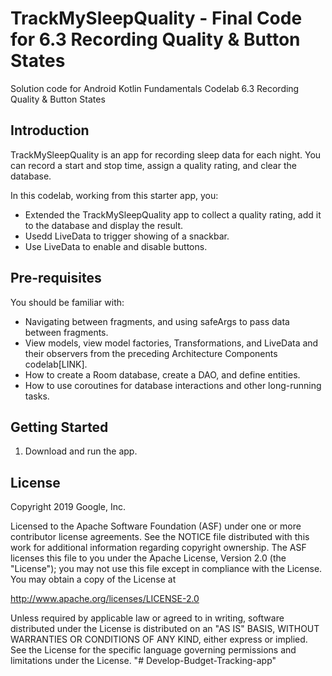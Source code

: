 TrackMySleepQuality - Final Code for 6.3 Recording Quality & Button States
============================================================================

Solution code for Android Kotlin Fundamentals Codelab 6.3 Recording Quality & Button States

Introduction
------------

TrackMySleepQuality is an app for recording sleep data for each night. 
You can record a start and stop time, assign a quality rating, and clear the database. 

In this codelab, working from this starter app, you:

* Extended the TrackMySleepQuality app to collect a quality rating, add it to the database and display the result.
* Usedd LiveData to trigger showing of a snackbar. 
* Use LiveData to enable and disable buttons.


Pre-requisites
--------------

You should be familiar with:

* Navigating between fragments, and using safeArgs to pass data between fragments.
* View models, view model factories, Transformations, and LiveData and their observers 
  from the preceding Architecture Components codelab[LINK].
* How to create a Room database, create a DAO, and define entities.
* How to use coroutines for database interactions and other long-running tasks.


Getting Started
---------------

1. Download and run the app.

License
-------

Copyright 2019 Google, Inc.

Licensed to the Apache Software Foundation (ASF) under one or more contributor
license agreements.  See the NOTICE file distributed with this work for
additional information regarding copyright ownership.  The ASF licenses this
file to you under the Apache License, Version 2.0 (the "License"); you may not
use this file except in compliance with the License.  You may obtain a copy of
the License at

  http://www.apache.org/licenses/LICENSE-2.0

Unless required by applicable law or agreed to in writing, software
distributed under the License is distributed on an "AS IS" BASIS, WITHOUT
WARRANTIES OR CONDITIONS OF ANY KIND, either express or implied.  See the
License for the specific language governing permissions and limitations under
the License.
"# Develop-Budget-Tracking-app" 
